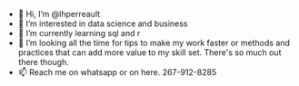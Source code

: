 - 👋 Hi, I’m @lhperreault
- 👀 I’m interested in data science and business
- 🌱 I’m currently learning sql and r
- 💞️ I’m looking all the time for tips to make my work faster or methods and practices that can add more value to my skill set. There's so much out there though.
- 📫 Reach me on whatsapp or on here. 267-912-8285

<!---
lhperreault/lhperreault is a ✨ special ✨ repository because its `README.md` (this file) appears on your GitHub profile.
You can click the Preview link to take a look at your changes.
--->
